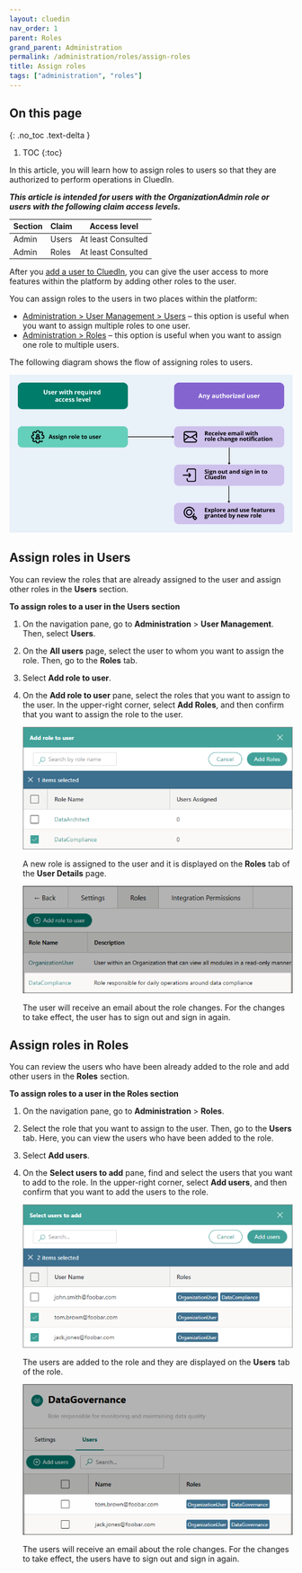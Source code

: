 ```yaml
---
layout: cluedin
nav_order: 1
parent: Roles
grand_parent: Administration
permalink: /administration/roles/assign-roles
title: Assign roles
tags: ["administration", "roles"]
---
```

## On this page
{: .no_toc .text-delta }
1. TOC
{:toc}

In this article, you will learn how to assign roles to users so that they are authorized to perform operations in CluedIn.

**_This article is intended for users with the OrganizationAdmin role or users with the following claim access levels._**

| Section | Claim | Access level |
|--|--|--|
| Admin | Users | At least Consulted |
| Admin | Roles | At least Consulted |

After you [add a user to CluedIn](/administration/user-management), you can give the user access to more features within the platform by adding other roles to the user.

You can assign roles to the users in two places within the platform:

- [Administration > User Management > Users](#assign-roles-in-users) – this option is useful when you want to assign multiple roles to one user.
- [Administration > Roles](#assign-roles-in-roles) – this option is useful when you want to assign one role to multiple users.

The following diagram shows the flow of assigning roles to users.

![add-role-diagram.png](../../assets/images/administration/roles/add-role-diagram.png)

## Assign roles in Users

You can review the roles that are already assigned to the user and assign other roles in the **Users** section.

**To assign roles to a user in the Users section**

1. On the navigation pane, go to **Administration** > **User Management**. Then, select **Users**.

1. On the **All users** page, select the user to whom you want to assign the role. Then, go to the **Roles** tab.

1. Select **Add role to user**.

1. On the **Add role to user** pane, select the roles that you want to assign to the user. In the upper-right corner, select **Add Roles**, and then confirm that you want to assign the role to the user.

    ![add-role-1.png](../../assets/images/administration/roles/add-role-1.png)

    A new role is assigned to the user and it is displayed on the **Roles** tab of the **User Details** page.

    ![add-role-2.png](../../assets/images/administration/roles/add-role-2.png)

    The user will receive an email about the role changes. For the changes to take effect, the user has to sign out and sign in again.

## Assign roles in Roles

You can review the users who have been already added to the role and add other users in the **Roles** section.

**To assign roles to a user in the Roles section**

1. On the navigation pane, go to **Administration** > **Roles**.

1. Select the role that you want to assign to the user. Then, go to the **Users** tab. Here, you can view the users who have been added to the role.

1. Select **Add users**.

1. On the **Select users to add** pane, find and select the users that you want to add to the role. In the upper-right corner, select **Add users**, and then confirm that you want to add the users to the role.

    ![add-role-3.png](../../assets/images/administration/roles/add-role-3.png)

    The users are added to the role and they are displayed on the **Users** tab of the role.

    ![add-role-4.png](../../assets/images/administration/roles/add-role-4.png)

    The users will receive an email about the role changes. For the changes to take effect, the users have to sign out and sign in again.